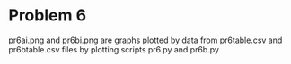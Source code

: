 # Problem 6


pr6ai.png and pr6bi.png are graphs plotted by data from pr6table.csv and pr6btable.csv files by plotting scripts pr6.py and pr6b.py
